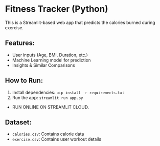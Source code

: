 # Fitness Tracker (Python)

This is a Streamlit-based web app that predicts the calories burned during exercise.

## Features:
- User inputs (Age, BMI, Duration, etc.)
- Machine Learning model for prediction
- Insights & Similar Comparisons

## How to Run:
1. Install dependencies: `pip install -r requirements.txt`
2. Run the app: `streamlit run app.py`

- RUN ONLINE ON STREAMLIT CLOUD. 

## Dataset:
- `calories.csv`: Contains calorie data
- `exercise.csv`: Contains user workout details
